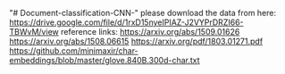 "# Document-classification-CNN-" 
please download the data from here: https://drive.google.com/file/d/1rxD15nyeIPIAZ-J2VYPrDRZI66-TBWvM/view
reference links: 
https://arxiv.org/abs/1509.01626
https://arxiv.org/abs/1508.06615
https://arxiv.org/pdf/1803.01271.pdf
https://github.com/minimaxir/char-embeddings/blob/master/glove.840B.300d-char.txt
